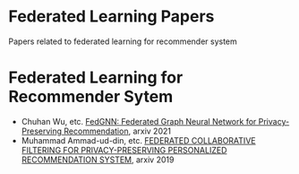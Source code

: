 # Federated Learning Papers
Papers related to federated learning for recommender system

# Federated Learning for Recommender Sytem
- Chuhan Wu, etc. [FedGNN: Federated Graph Neural Network for Privacy-Preserving Recommendation](https://arxiv.org/abs/2102.04925), arxiv 2021
- Muhammad Ammad-ud-din, etc. [FEDERATED COLLABORATIVE FILTERING FOR PRIVACY-PRESERVING PERSONALIZED RECOMMENDATION SYSTEM](https://arxiv.org/pdf/1901.09888.pdf), arxiv 2019
